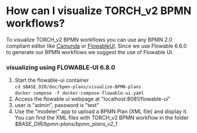 # How can I visualize TORCH_v2 BPMN workflows?

To visualize TORCH_v2 BPMN workflows you can use any BPMN 2.0 compliant editor like [Camunda](https://camunda.com/download/modeler/) or [FlowableUI](https://www.flowable.com/open-source-code). Since we use Flowable 6.6.0 to generate our BPMN workflows we suggest the use of Flowable UI. 

### visualizing using FLOWABLE-UI 6.8.0

1) Start the flowable-ui container  
   `cd $BASE_DIR/doc/bpmn-plans/visualize-BPMN-plans`  
   `docker compose -f docker-compose-flowable-ui.yaml` 
2) Access the flowable ui webpage at "localhost:8081/flowable-ui"  
3) user is "admin", password is "test"  
3) Use the "modeler" app to upload a BPMN Plan (XML file) and display it. You can find the XML files with TORCH_v2 BPMN workflow in the folder *$BASE_DIR/bpmn-plans/bpmn_plans_v2_1*  
